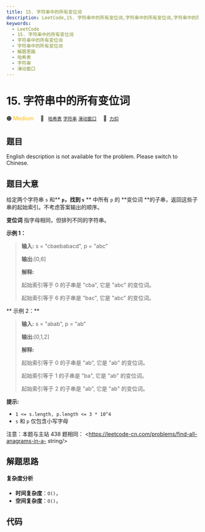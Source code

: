 ```yaml
---
title: 15. 字符串中的所有变位词
description: LeetCode,15. 字符串中的所有变位词,字符串中的所有变位词,字符串中的所有变位词,解题思路,哈希表,字符串,滑动窗口
keywords:
  - LeetCode
  - 15. 字符串中的所有变位词
  - 字符串中的所有变位词
  - 字符串中的所有变位词
  - 解题思路
  - 哈希表
  - 字符串
  - 滑动窗口
---
```


# 15. 字符串中的所有变位词

🟠 <font color=#ffb800>Medium</font>&emsp; 🔖&ensp; [`哈希表`](/tag/hash-table.md) [`字符串`](/tag/string.md) [`滑动窗口`](/tag/sliding-window.md)&emsp; 🔗&ensp;[`力扣`](https://leetcode.cn/problems/VabMRr)

## 题目

English description is not available for the problem. Please switch to
Chinese.


## 题目大意

给定两个字符串 `s` 和** **`p`，找到 `s`** ** 中所有 `p` 的 **变位词
**的子串，返回这些子串的起始索引。不考虑答案输出的顺序。

**变位词** 指字母相同，但排列不同的字符串。



**示例  1：**

> 
> 
> 
> 
> 
> **输入:** s = "cbaebabacd", p = "abc"
> 
> **输出:**[0,6]
> 
> **解释:**
> 
> 起始索引等于 0 的子串是 "cba", 它是 "abc" 的变位词。
> 
> 起始索引等于 6 的子串是 "bac", 它是 "abc" 的变位词。
> 
> 

**  示例 2：**

> 
> 
> 
> 
> 
> **输入:** s = "abab", p = "ab"
> 
> **输出:**[0,1,2]
> 
> **解释:**
> 
> 起始索引等于 0 的子串是 "ab", 它是 "ab" 的变位词。
> 
> 起始索引等于 1 的子串是 "ba", 它是 "ab" 的变位词。
> 
> 起始索引等于 2 的子串是 "ab", 它是 "ab" 的变位词。
> 
> 



**提示:**

  * `1 <= s.length, p.length <= 3 * 10^4`
  * `s` 和 `p` 仅包含小写字母



注意：本题与主站 438 题相同： <https://leetcode-cn.com/problems/find-all-anagrams-in-a-
string/>


## 解题思路

#### 复杂度分析

- **时间复杂度**：`O()`，
- **空间复杂度**：`O()`，

## 代码

```javascript

```